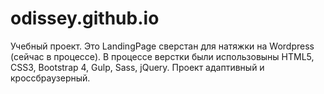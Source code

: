 # odissey.github.io
Учебный проект. Это LandingPage сверстан для натяжки на Wordpress (сейчас в процессе).
В процессе верстки были использовыны HTML5, CSS3, Bootstrap 4, Gulp, Sass, jQuery.
Проект адаптивный и кроссбраузерный.
